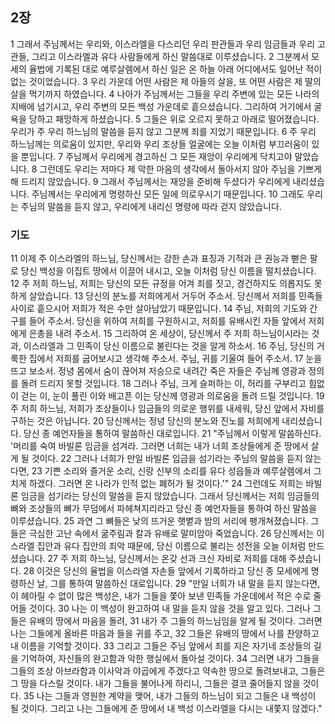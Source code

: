 ## 2장
1 그래서 주님께서는 우리와, 이스라엘을 다스리던 우리 판관들과 우리 임금들과 우리 고관들, 그리고 이스라엘과 유다 사람들에게 하신 말씀대로 이루셨습니다.
2 그분께서 모세의 율법에 기록된 대로 예루살렘에서 하신 일은 온 하늘 아래 어디에서도 일어난 적이 없는 것이었습니다.
3 우리 가운데 어떤 사람은 제 아들의 살을, 또 어떤 사람은 제 딸의 살을 먹기까지 하였습니다.
4 나아가 주님께서는 그들을 우리 주변에 있는 모든 나라의 지배에 넘기시고, 우리 주변의 모든 백성 가운데로 흩으셨습니다. 그리하여 거기에서 굴욕을 당하고 패망하게 하셨습니다.
5 그들은 위로 오르지 못하고 아래로 떨어졌습니다. 우리가 주 우리 하느님의 말씀을 듣지 않고 그분께 죄를 지었기 때문입니다.
6 주 우리 하느님께는 의로움이 있지만, 우리와 우리 조상들 얼굴에는 오늘 이처럼 부끄러움이 있을 뿐입니다.
7 주님께서 우리에게 경고하신 그 모든 재앙이 우리에게 닥치고야 말았습니다.
8 그런데도 우리는 저마다 제 악한 마음의 생각에서 돌아서지 않아 주님을 기쁘게 해 드리지 않았습니다.
9 그래서 주님께서는 재앙을 준비해 두셨다가 우리에게 내리셨습니다. 주님께서는 우리에게 명령하신 모든 일에 의로우시기 때문입니다.
10 그래도 우리는 주님의 말씀을 듣지 않고, 우리에게 내리신 명령에 따라 걷지 않았습니다.
### 기도
11 이제 주 이스라엘의 하느님, 당신께서는 강한 손과 표징과 기적과 큰 권능과 뻗은 팔로 당신 백성을 이집트 땅에서 이끌어 내시고, 오늘 이처럼 당신 이름을 떨치셨습니다.
12 주 저희 하느님, 저희는 당신의 모든 규정을 어겨 죄를 짓고, 경건하지도 의롭지도 못하게 살았습니다.
13 당신의 분노를 저희에게서 거두어 주소서. 당신께서 저희를 민족들 사이로 흩으시어 저희가 적은 수만 살아남았기 때문입니다.
14 주님, 저희의 기도와 간구를 들어 주소서. 당신을 위하여 저희를 구원하시고, 저희를 유배시킨 자들 앞에서 저희에게 은총을 내려 주소서.
15 그리하여 온 세상이, 당신께서 주 저희 하느님이시라는 것과, 이스라엘과 그 민족이 당신 이름으로 불린다는 것을 알게 하소서.
16 주님, 당신의 거룩한 집에서 저희를 굽어보시고 생각해 주소서. 주님, 귀를 기울여 들어 주소서.
17 눈을 뜨고 보소서. 정녕 몸에서 숨이 끊어져 저승으로 내려간 죽은 자들은 주님께 영광과 정의를 돌려 드리지 못할 것입니다.
18 그러나 주님, 크게 슬퍼하는 이, 허리를 구부리고 힘없이 걷는 이, 눈이 풀린 이와 배고픈 이는 당신께 영광과 의로움을 돌려 드릴 것입니다.
19 주 저희 하느님, 저희가 조상들이나 임금들의 의로운 행위를 내세워, 당신 앞에서 자비를 구하는 것은 아닙니다.
20 당신께서는 정녕 당신의 분노와 진노를 저희에게 내리셨습니다. 당신 종 예언자들을 통하여 말씀하신 대로입니다.
21 "주님께서 이렇게 말씀하신다. '머리를 숙여 바빌론 임금을 섬겨라. 그러면 너희는 내가 너희 조상들에게 준 땅에서 살게 될 것이다.
22 그러나 너희가 만일 바빌론 임금을 섬기라는 주님의 말씀을 듣지 않는다면,
23 기쁜 소리와 즐거운 소리, 신랑 신부의 소리를 유다 성읍들과 예루살렘에서 그치게 하겠다. 그러면 온 나라가 인적 없는 폐허가 될 것이다.'"
24 그런데도 저희는 바빌론 임금을 섬기라는 당신의 말씀을 듣지 않았습니다. 그래서 당신께서는 저희 임금들의 뼈와 조상들의 뼈가 무덤에서 파헤쳐지리라고 당신 종 예언자들을 통하여 하신 말씀을 이루셨습니다.
25 과연 그 뼈들은 낮의 뜨거운 햇볕과 밤의 서리에 팽개쳐졌습니다. 그들은 극심한 고난 속에서 굶주림과 칼과 유배로 말미암아 죽었습니다.
26 당신께서는 이스라엘 집안과 유다 집안의 죄악 때문에, 당신 이름으로 불리는 성전을 오늘 이처럼 만드셨습니다.
27 주 저희 하느님, 당신께서는 온갖 선과 크신 자비로 저희를 대해 주셨습니다.
28 이것은 당신의 율법을 이스라엘 자손들 앞에서 기록하라고 당신 종 모세에게 명령하신 날, 그를 통하여 말씀하신 대로입니다.
29 "만일 너희가 내 말을 듣지 않는다면, 이 헤아릴 수 없이 많은 백성은, 내가 그들을 쫓아 보낸 민족들 가운데에서 적은 수로 줄어들 것이다.
30 나는 이 백성이 완고하여 내 말을 듣지 않을 것을 알고 있다. 그러나 그들은 유배의 땅에서 마음을 돌려,
31 내가 주 그들의 하느님임을 알게 될 것이다. 그러면 나는 그들에게 올바른 마음과 들을 귀를 주고,
32 그들은 유배의 땅에서 나를 찬양하고 내 이름을 기억할 것이다.
33 그리고 그들은 주님 앞에서 죄를 지은 자기네 조상들의 길을 기억하여, 자신들의 완고함과 악한 행실에서 돌아설 것이다.
34 그러면 내가 그들을 그들의 조상 아브라함과 이사악과 야곱에게 주겠다고 약속한 땅으로 돌려보내고, 그들은 그 땅을 다스릴 것이다. 내가 그들을 불어나게 하리니, 그들은 결코 줄어들지 않을 것이다.
35 나는 그들과 영원한 계약을 맺어, 내가 그들의 하느님이 되고 그들은 내 백성이 될 것이다. 그리고 나는 그들에게 준 땅에서 내 백성 이스라엘을 다시는 내쫓지 않겠다."
